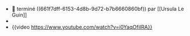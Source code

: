 - 📕 terminé ((661f7dff-6153-4d8b-9d72-b7b6660860bf)) par [[Ursula Le Guin]]
-
- {{video https://www.youtube.com/watch?v=i0YaqOfiIRA}}